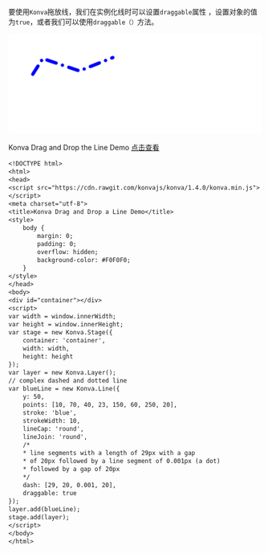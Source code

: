 要使用`Konva`拖放线，我们在实例化线时可以设置`draggable`属性
，设置对象的值为`true`，或者我们可以使用`draggable（）`方法。 

![](images/darg-line.png)   



Konva Drag and Drop the Line Demo [点击查看](https://konvajs.github.io/downloads/code/drag_and_drop/Drag_a_Line.html)   


    <!DOCTYPE html>
    <html>
    <head>
    <script src="https://cdn.rawgit.com/konvajs/konva/1.4.0/konva.min.js"></script>
    <meta charset="utf-8">
    <title>Konva Drag and Drop a Line Demo</title>
    <style>
        body {
            margin: 0;
            padding: 0;
            overflow: hidden;
            background-color: #F0F0F0;
        }
    </style>
    </head>
    <body>
    <div id="container"></div>
    <script>
    var width = window.innerWidth;
    var height = window.innerHeight;
    var stage = new Konva.Stage({
        container: 'container',
        width: width,
        height: height
    });
    var layer = new Konva.Layer();
    // complex dashed and dotted line
    var blueLine = new Konva.Line({
        y: 50,
        points: [10, 70, 40, 23, 150, 60, 250, 20],
        stroke: 'blue',
        strokeWidth: 10,
        lineCap: 'round',
        lineJoin: 'round',
        /*
        * line segments with a length of 29px with a gap
        * of 20px followed by a line segment of 0.001px (a dot)
        * followed by a gap of 20px
        */
        dash: [29, 20, 0.001, 20],
        draggable: true
    });
    layer.add(blueLine);
    stage.add(layer);
    </script>
    </body>
    </html>